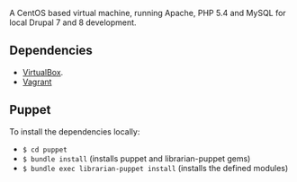 A CentOS based virtual machine, running Apache, PHP 5.4 and MySQL for local Drupal 7 and 8 development.

## Dependencies

* [VirtualBox](https://www.virtualbox.org).
* [Vagrant](http://vagrantup.com)

## Puppet

To install the dependencies locally:
* `$ cd puppet`
* `$ bundle install` (installs puppet and librarian-puppet gems)
* `$ bundle exec librarian-puppet install` (installs the defined modules)
